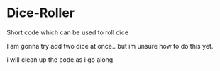 # Dice-Roller
Short code which can be used to roll dice

I am gonna try add two dice at once.. but im unsure how to do this yet.

i will clean up the code as i go along

